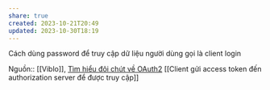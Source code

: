 ```yaml
---
share: true
created: 2023-10-21T20:49
updated: 2023-10-30T18:19
---
```

Cách dùng password để truy cập dữ liệu người dùng gọi là client login

Nguồn:: [[Viblo]], [Tìm hiểu đôi chút về OAuth2](https://viblo.asia/p/tim-hieu-doi-chut-ve-oauth2-eW65GvMLlDO)
[[Client gửi access token đến authorization server để được truy cập]] 
